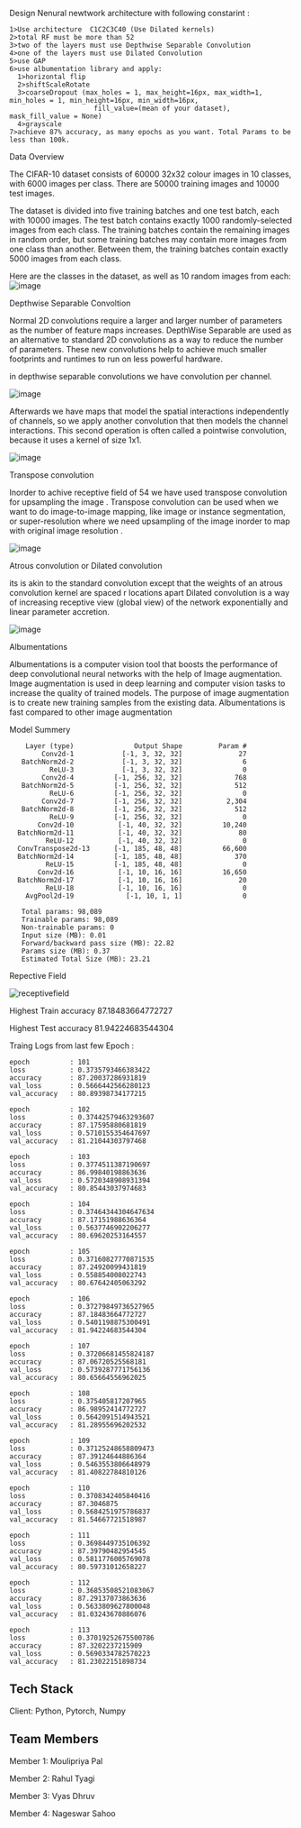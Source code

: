 Design Nenural newtwork architecture with following constarint :


    1>Use architecture  C1C2C3C40 (Use Dilated kernels)
    2>total RF must be more than 52
    3>two of the layers must use Depthwise Separable Convolution
    4>one of the layers must use Dilated Convolution
    5>use GAP
    6>use albumentation library and apply:
      1>horizontal flip
      2>shiftScaleRotate 
      3>coarseDropout (max_holes = 1, max_height=16px, max_width=1, min_holes = 1, min_height=16px, min_width=16px, 
                         fill_value=(mean of your dataset), mask_fill_value = None)  
      4>grayscale
    7>achieve 87% accuracy, as many epochs as you want. Total Params to be less than 100k.

Data Overview

The CIFAR-10 dataset consists of 60000 32x32 colour images in 10 classes, with 6000 images per class. There are 50000 training images and 10000 test images.

The dataset is divided into five training batches and one test batch, each with 10000 images. The test batch contains exactly 1000 randomly-selected images from each class. The training batches contain the remaining images in random order, but some training batches may contain more images from one class than another. Between them, the training batches contain exactly 5000 images from each class.

Here are the classes in the dataset, as well as 10 random images from each:
![image](https://user-images.githubusercontent.com/70502759/141685528-79bce9e3-7de7-4613-8beb-b13d1e59d79d.png)


Depthwise Separable Convoltion

Normal 2D convolutions require a larger and larger number of parameters as the number of feature maps increases. 
DepthWise Separable are used as an alternative to standard 2D convolutions as a way to reduce the number of parameters. 
These new convolutions help to achieve much smaller footprints and runtimes to run on less powerful hardware.

in depthwise separable convolutions we have convolution per channel. 

![image](https://user-images.githubusercontent.com/70502759/141686156-63d62ab4-cea0-49e3-ac17-72bdedec5542.png)


Afterwards we have maps that model the spatial interactions independently of channels, so we apply another convolution that then models the 
channel interactions. This second operation is often called a pointwise convolution, because it uses a kernel of size 1x1.


![image](https://user-images.githubusercontent.com/70502759/141687691-6529046f-4426-4bb7-9dbb-ceba64481c0b.png)

Transpose convolution

Inorder to achive receptive field of 54 we have used transpose convolution for upsampling the image . 
Transpose convolution can be used when we want to do  image-to-image mapping, like image or instance segmentation, or super-resolution where we need upsampling of the image inorder to map with original image resolution . 

![image](https://user-images.githubusercontent.com/70502759/141686377-39282168-3372-4399-9b78-b763c28226af.png)


Atrous convolution or Dilated convolution

its is akin to the standard convolution except that the weights of an atrous convolution kernel are spaced r locations apart
Dilated convolution is a way of increasing receptive view (global view) of the network exponentially and linear parameter accretion.

![image](https://user-images.githubusercontent.com/70502759/141687747-9763f03d-0e7a-4b8a-93a7-02ea1d1d3f63.png)

Albumentations

Albumentations is a computer vision tool that boosts the performance of deep convolutional neural networks with the help of Image augmentation.
Image augmentation is used in deep learning and computer vision tasks to increase the quality of trained models. 
The purpose of image augmentation is to create new training samples from the existing data.
Albumentations is fast compared to other image augmentation


Model Summery


        Layer (type)               Output Shape         Param #
            Conv2d-1            [-1, 3, 32, 32]              27
       BatchNorm2d-2            [-1, 3, 32, 32]               6
              ReLU-3            [-1, 3, 32, 32]               0
            Conv2d-4          [-1, 256, 32, 32]             768
       BatchNorm2d-5          [-1, 256, 32, 32]             512
              ReLU-6          [-1, 256, 32, 32]               0
            Conv2d-7          [-1, 256, 32, 32]           2,304
       BatchNorm2d-8          [-1, 256, 32, 32]             512
              ReLU-9          [-1, 256, 32, 32]               0
           Conv2d-10           [-1, 40, 32, 32]          10,240
      BatchNorm2d-11           [-1, 40, 32, 32]              80
             ReLU-12           [-1, 40, 32, 32]               0
      ConvTranspose2d-13      [-1, 185, 48, 48]          66,600
      BatchNorm2d-14          [-1, 185, 48, 48]             370
             ReLU-15          [-1, 185, 48, 48]               0
           Conv2d-16           [-1, 10, 16, 16]          16,650
      BatchNorm2d-17           [-1, 10, 16, 16]              20
             ReLU-18           [-1, 10, 16, 16]               0
        AvgPool2d-19             [-1, 10, 1, 1]               0
       
       Total params: 98,089
       Trainable params: 98,089
       Non-trainable params: 0
       Input size (MB): 0.01
       Forward/backward pass size (MB): 22.82
       Params size (MB): 0.37
       Estimated Total Size (MB): 23.21

Repective Field

![receptivefield](https://user-images.githubusercontent.com/70502759/141752462-ab9373db-e000-45f5-bd90-a7d9d3e72b9d.PNG)


Highest Train accuracy 87.18483664772727

Highest Test accuracy  81.94224683544304

Traing Logs from last few Epoch :
           
    epoch          : 101
    loss           : 0.3735793466383422
    accuracy       : 87.20037286931819
    val_loss       : 0.5666442566280123
    val_accuracy   : 80.89398734177215

    epoch          : 102
    loss           : 0.37442579463293607
    accuracy       : 87.17595880681819
    val_loss       : 0.5710155354647697
    val_accuracy   : 81.21044303797468

    epoch          : 103
    loss           : 0.3774511387190697
    accuracy       : 86.99840198863636
    val_loss       : 0.5720348908931394
    val_accuracy   : 80.85443037974683

    epoch          : 104
    loss           : 0.37464344304647634
    accuracy       : 87.17151988636364
    val_loss       : 0.5637746902206277
    val_accuracy   : 80.69620253164557

    epoch          : 105
    loss           : 0.37160827770871535
    accuracy       : 87.24920099431819
    val_loss       : 0.558854008022743
    val_accuracy   : 80.67642405063292

    epoch          : 106
    loss           : 0.37279849736527965
    accuracy       : 87.18483664772727
    val_loss       : 0.5401198875300491
    val_accuracy   : 81.94224683544304

    epoch          : 107
    loss           : 0.37206681455824187
    accuracy       : 87.06720525568181
    val_loss       : 0.5739287771756136
    val_accuracy   : 80.65664556962025

    epoch          : 108
    loss           : 0.375405817207965
    accuracy       : 86.98952414772727
    val_loss       : 0.5642091514943521
    val_accuracy   : 81.28955696202532

    epoch          : 109
    loss           : 0.37125248658809473
    accuracy       : 87.39124644886364
    val_loss       : 0.5463553806648979
    val_accuracy   : 81.40822784810126

    epoch          : 110
    loss           : 0.3708342405840416
    accuracy       : 87.3046875
    val_loss       : 0.5684251975786837
    val_accuracy   : 81.54667721518987

    epoch          : 111
    loss           : 0.3698449735106392
    accuracy       : 87.39790482954545
    val_loss       : 0.5811776005769078
    val_accuracy   : 80.59731012658227

    epoch          : 112
    loss           : 0.36853508521083067
    accuracy       : 87.29137073863636
    val_loss       : 0.5633809627800048
    val_accuracy   : 81.03243670886076

    epoch          : 113
    loss           : 0.37019252675500786
    accuracy       : 87.3202237215909
    val_loss       : 0.5690334782570223
    val_accuracy   : 81.23022151898734
   

## Tech Stack

Client: Python, Pytorch, Numpy

## Team Members
Member 1: Moulipriya Pal

Member 2: Rahul Tyagi

Member 3: Vyas Dhruv

Member 4: Nageswar Sahoo

  
